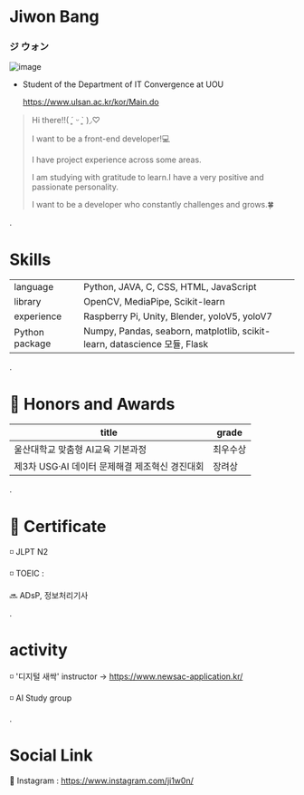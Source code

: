# Jiwon Bang

### ジ ウォン
![image](https://github.com/ji1won/ji1won/assets/141638383/ebf48ed2-2e72-4197-bd9d-0af734603e79)

- Student of the Department of IT Convergence at UOU
    
     https://www.ulsan.ac.kr/kor/Main.do


> Hi there!!( ´͈ ᵕ `͈ )◞♡
>
> I want to be a front-end developer!💻
>
> I have project experience across some areas.
>
> I am studying with gratitude to learn.I have a very positive and passionate personality.
>
> I want to be a developer who constantly challenges and grows.🍀


.


# Skills
| | |
| ------ | ------ |
| language | Python, JAVA, C, CSS, HTML, JavaScript |
| library | OpenCV, MediaPipe, Scikit-learn |
| experience |  Raspberry Pi, Unity, Blender, yoloV5, yoloV7 |
| Python package | Numpy, Pandas, seaborn, matplotlib, scikit-learn, datascience 모듈, Flask |


.


# 🏅 Honors and Awards 

| title | grade |
| ------ | ------ |
| 울산대학교 맞춤형 AI교육 기본과정 | 최우수상 |
| 제3차 USG·AI 데이터 문제해결 제조혁신 경진대회 | 장려상 |


.



# 📝 Certificate
◽ JLPT N2

◽ TOEIC : 

🔜 ADsP, 정보처리기사


.


# activity

◽ '디지털 새싹' instructor -> https://www.newsac-application.kr/

◽ AI Study group 

.


# Social Link
🍨 Instagram : https://www.instagram.com/ji1w0n/


